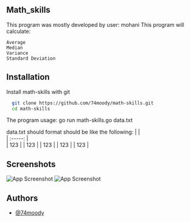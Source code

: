 ## Math_skills

 This program was mostly developed by user: mohani
 This program will calculate:

    Average
    Median
    Variance
    Standard Deviation


## Installation

Install math-skills with git

```bash
  git clone https://github.com/74moody/math-skills.git
  cd math-skills
```

 The program usage:
 go run math-skills.go data.txt

 data.txt should format should be like the following:
| 	         | 	
| 	:-----:	| 	
| 	123		| 
| 	123		| 
| 	123		| 
| 	123		| 
| 	123		| 

## Screenshots

![App Screenshot](https://snipboard.io/shz4ei.jpg)
![App Screenshot](https://snipboard.io/da2fEp.jpg)

## Authors

- [@74moody](https://github.com/74moody)

    






